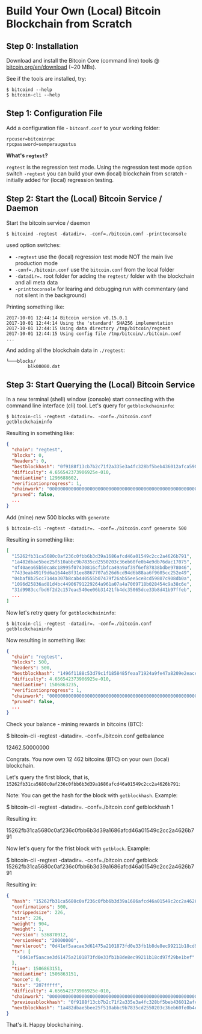 # Build Your Own (Local) Bitcoin Blockchain from Scratch


## Step 0: Installation

Download and install the Bitcoin Core (command line) tools @ [bitcoin.org/en/download](https://bitcoin.org/en/download) (~20 MBs).

See if the tools are installed, try:

    $ bitcoind --help
    $ bitcoin-cli --help



## Step 1: Configuration File

Add a configuration file - `bitconf.conf` to your working folder:

    rpcuser=bitcoinrpc
    rpcpassword=semperaugustus


**What's `regtest`?**

`regtest` is the regression test mode.
Using the regression test mode option switch `-regtest` you can
build your own (local) blockchain from scratch -
initially added for (local) regression testing.



## Step 2: Start the (Local) Bitcoin Service / Daemon

Start the bitcoin service / daemon

    $ bitcoind -regtest -datadir=. -conf=./bitcoin.conf -printtoconsole

used option switches:

- `-regtest` use the (local) regression test mode NOT the main live production mode
- `-conf=./bitcoin.conf`  use the `bitcoin.conf` from the local folder
- `-datadir=.` root folder for adding the `regtest/` folder with the blockchain and all meta data
- `-printtoconsole` for learing and debugging run with commentary (and not silent in the background)


Printing something like:

```
2017-10-01 12:44:14 Bitcoin version v0.15.0.1
2017-10-01 12:44:14 Using the 'standard' SHA256 implementation
2017-10-01 12:44:15 Using data directory /tmp/bitcoin/regtest
2017-10-01 12:44:15 Using config file /tmp/bitcoin/./bitcoin.conf
...

```

And adding all the blockchain data in `./regtest`:

```
└───blocks/
        blk00000.dat
```


## Step 3: Start Querying the (Local) Bitcoin Service 

In a new terminal (shell) window (console) 
start connecting with the command line interface (cli) tool.
Let's query for `getblockchaininfo`:

    $ bitcoin-cli -regtest -datadir=. -conf=./bitcoin.conf getblockchaininfo

Resulting in something like:

``` json
{
  "chain": "regtest",
  "blocks": 0,
  "headers": 0,
  "bestblockhash": "0f9188f13cb7b2c71f2a335e3a4fc328bf5beb436012afca590b1a11466e2206",
  "difficulty": 4.656542373906925e-010,
  "mediantime": 1296688602,
  "verificationprogress": 1,
  "chainwork": "0000000000000000000000000000000000000000000000000000000000000002",
  "pruned": false,
  ...
}
```

Add (mine) new 500 blocks with `generate`

    $ bitcoin-cli -regtest -datadir=. -conf=./bitcoin.conf generate 500

Resulting in something like:

``` json
[
  "15262fb31ca5680c0af236c0fbb6b3d39a1686afcd46a01549c2cc2a4626b791",
  "1a482dbae5bee25f510abbc9b7835cd2550203c36eb60fe0b4e9db76dac17075",
  "4f40aea65b50ca8c18995f07430816cf1bfca49a9af39f6ef87838bdbe978046",
  "7433eab491f9d6a1644e8f31ee8867707a526d6cd94d6b88aa6f9605cc252e49",
  "04baf8b25cc7144a307b8cab440555b07479f26ab55ee5ce8cd59807c908db0a",
  "1096d25836ad81d4bc44906791229264a961a07a4a7069718b028454c9a38c6e",
  "31d9983ccfbd6f2d2c157eac540ee06b31421fb4dc35065dce33b8d41b97ffeb",
  ...
]
```

Now let's retry query for `getblockchaininfo`:

    $ bitcoin-cli -regtest -datadir=. -conf=./bitcoin.conf getblockchaininfo

Now resulting in something like:

``` json
{
  "chain": "regtest",
  "blocks": 500,
  "headers": 500,
  "bestblockhash": "1496f1188c53d79c1f1858485feaa71924a9fe47a8209e2eacecd3b916a70245",
  "difficulty": 4.656542373906925e-010,
  "mediantime": 1506863235,
  "verificationprogress": 1,
  "chainwork": "00000000000000000000000000000000000000000000000000000000000003ea",
  "pruned": false,
  ...
}
```

Check your balance - mining rewards in bitcoins (BTC):

   $ bitcoin-cli -regtest -datadir=. -conf=./bitcoin.conf getbalance

12462.50000000

Congrats. You now own 12 462 bitcoins (BTC) on your own (local) blockchain.


Let's query the first block, that is, `15262fb31ca5680c0af236c0fbb6b3d39a1686afcd46a01549c2cc2a4626b791`:

Note: You can get the hash for the block with `getblockhash`. Example:

   $ bitcoin-cli -regtest -datadir=. -conf=./bitcoin.conf getblockhash 1

Resulting in:

   15262fb31ca5680c0af236c0fbb6b3d39a1686afcd46a01549c2cc2a4626b791


Now let's query for the frist block with `getblock`. Example:

   $ bitcoin-cli -regtest -datadir=. -conf=./bitcoin.conf getblock 15262fb31ca5680c0af236c0fbb6b3d39a1686afcd46a01549c2cc2a4626b791

Resulting in:

``` json
{
  "hash": "15262fb31ca5680c0af236c0fbb6b3d39a1686afcd46a01549c2cc2a4626b791",
  "confirmations": 500,
  "strippedsize": 226,
  "size": 226,
  "weight": 904,
  "height": 1,
  "version": 536870912,
  "versionHex": "20000000",
  "merkleroot": "0d41ef5aacae3d61475a2101873fd0e33fb1b8de8ec99211b18cd97f29be1bef",
  "tx": [
    "0d41ef5aacae3d61475a2101873fd0e33fb1b8de8ec99211b18cd97f29be1bef"
  ],
  "time": 1506863151,
  "mediantime": 1506863151,
  "nonce": 0,
  "bits": "207fffff",
  "difficulty": 4.656542373906925e-010,
  "chainwork": "0000000000000000000000000000000000000000000000000000000000000004",
  "previousblockhash": "0f9188f13cb7b2c71f2a335e3a4fc328bf5beb436012afca590b1a11466e2206",
  "nextblockhash": "1a482dbae5bee25f510abbc9b7835cd2550203c36eb60fe0b4e9db76dac17075"
}
```

That's it. Happy blockchaining.

